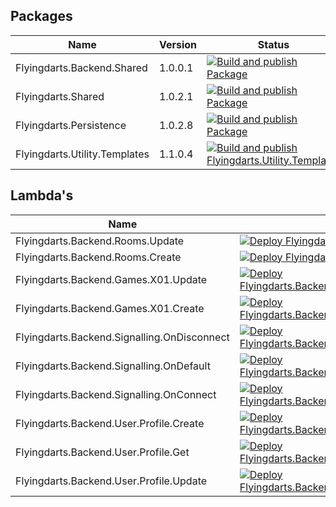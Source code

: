 ## Packages
| Name | Version | Status |
|------|---------|--------|
| Flyingdarts.Backend.Shared | 1.0.0.1 | [![Build and publish Package](https://github.com/flyingdarts/Flyingdarts.Backend.Shared/actions/workflows/build-and-publish-package.yml/badge.svg)](https://github.com/flyingdarts/Flyingdarts.Backend.Shared/actions/workflows/build-and-publish-package.yml) |
| Flyingdarts.Shared | 1.0.2.1 | [![Build and publish Package](https://github.com/flyingdarts/Flyingdarts.Shared/actions/workflows/build-and-publish-package.yml/badge.svg)](https://github.com/flyingdarts/Flyingdarts.Shared/actions/workflows/build-and-publish-package.yml) |
| Flyingdarts.Persistence | 1.0.2.8 | [![Build and publish Package](https://github.com/flyingdarts/Flyingdarts.Persistence/actions/workflows/build-and-publish-package.yml/badge.svg)](https://github.com/flyingdarts/Flyingdarts.Persistence/actions/workflows/build-and-publish-package.yml) |
| Flyingdarts.Utility.Templates | 1.1.0.4 | [![Build and publish Flyingdarts.Utility.Templates](https://github.com/flyingdarts/Flyingdarts.Utility.Templates/actions/workflows/build-and-publish-package.yml/badge.svg)](https://github.com/flyingdarts/Flyingdarts.Utility.Templates/actions/workflows/build-and-publish-package.yml) |

## Lambda's
| Name | Status |
| --- | --- |
| Flyingdarts.Backend.Rooms.Update | [![Deploy Flyingdarts.Backend.Rooms.Update](https://github.com/flyingdarts/Flyingdarts.Backend.Rooms.Update/actions/workflows/build-and-publish-lambda.yml/badge.svg)](https://github.com/flyingdarts/Flyingdarts.Backend.Rooms.Update/actions/workflows/build-and-publish-lambda.yml) |
| Flyingdarts.Backend.Rooms.Create | [![Deploy Flyingdarts.Backend.Rooms.Update](https://github.com/flyingdarts/Flyingdarts.Backend.Rooms.Update/actions/workflows/build-and-publish-lambda.yml/badge.svg)](https://github.com/flyingdarts/Flyingdarts.Backend.Rooms.Update/actions/workflows/build-and-publish-lambda.yml) |
| Flyingdarts.Backend.Games.X01.Update | [![Deploy Flyingdarts.Backend.Games.X01.Update](https://github.com/flyingdarts/Flyingdarts.Backend.Games.X01.Update/actions/workflows/build-and-publish-lambda.yml/badge.svg)](https://github.com/flyingdarts/Flyingdarts.Backend.Games.X01.Update/actions/workflows/build-and-publish-lambda.yml) |
| Flyingdarts.Backend.Games.X01.Create | [![Deploy Flyingdarts.Backend.Games.X01.Create](https://github.com/flyingdarts/Flyingdarts.Backend.Games.X01.Create/actions/workflows/build-and-publish-lambda.yml/badge.svg)](https://github.com/flyingdarts/Flyingdarts.Backend.Games.X01.Create/actions/workflows/build-and-publish-lambda.yml) |
| Flyingdarts.Backend.Signalling.OnDisconnect | [![Deploy Flyingdarts.Backend.Signalling.OnDisconnect](https://github.com/flyingdarts/Flyingdarts.Backend.Signalling.OnDisconnect/actions/workflows/build-and-publish-lambda.yml/badge.svg)](https://github.com/flyingdarts/Flyingdarts.Backend.Signalling.OnDisconnect/actions/workflows/build-and-publish-lambda.yml) |
| Flyingdarts.Backend.Signalling.OnDefault | [![Deploy Flyingdarts.Backend.Signalling.OnDefault](https://github.com/flyingdarts/Flyingdarts.Backend.Signalling.OnDefault/actions/workflows/build-and-publish-lambda.yml/badge.svg)](https://github.com/flyingdarts/Flyingdarts.Backend.Signalling.OnDefault/actions/workflows/build-and-publish-lambda.yml) |
| Flyingdarts.Backend.Signalling.OnConnect | [![Deploy Flyingdarts.Backend.Signalling.OnConnect](https://github.com/flyingdarts/Flyingdarts.Backend.Signalling.OnConnect/actions/workflows/build-and-publish-lambda.yml/badge.svg)](https://github.com/flyingdarts/Flyingdarts.Backend.Signalling.OnConnect/actions/workflows/build-and-publish-lambda.yml) |
| Flyingdarts.Backend.User.Profile.Create | [![Deploy Flyingdarts.Backend.User.Profile.Create](https://github.com/flyingdarts/Flyingdarts.Backend.User.Profile.Create/actions/workflows/build-and-publish-lambda.yml/badge.svg)](https://github.com/flyingdarts/Flyingdarts.Backend.User.Profile.Create/actions/workflows/build-and-publish-lambda.yml) |
| Flyingdarts.Backend.User.Profile.Get | [![Deploy Flyingdarts.Backend.User.Profile.Get](https://github.com/flyingdarts/Flyingdarts.Backend.User.Profile.Get/actions/workflows/build-and-publish-lambda.yml/badge.svg)](https://github.com/flyingdarts/Flyingdarts.Backend.User.Profile.Get/actions/workflows/build-and-publish-lambda.yml) |
| Flyingdarts.Backend.User.Profile.Update | [![Deploy Flyingdarts.Backend.User.Profile.Update](https://github.com/flyingdarts/Flyingdarts.Backend.User.Profile.Update/actions/workflows/build-and-publish-lambda.yml/badge.svg)](https://github.com/flyingdarts/Flyingdarts.Backend.User.Profile.Update/actions/workflows/build-and-publish-lambda.yml) |
